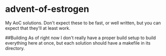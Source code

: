 # advent-of-estrogen
My AoC solutions. 
Don't expect these to be fast, or well written, but you can expect that they'll at least work.

##Building
As of right now I don't really have a proper build setup to build everything here at once, but each solution should have a makefile in its directory.
